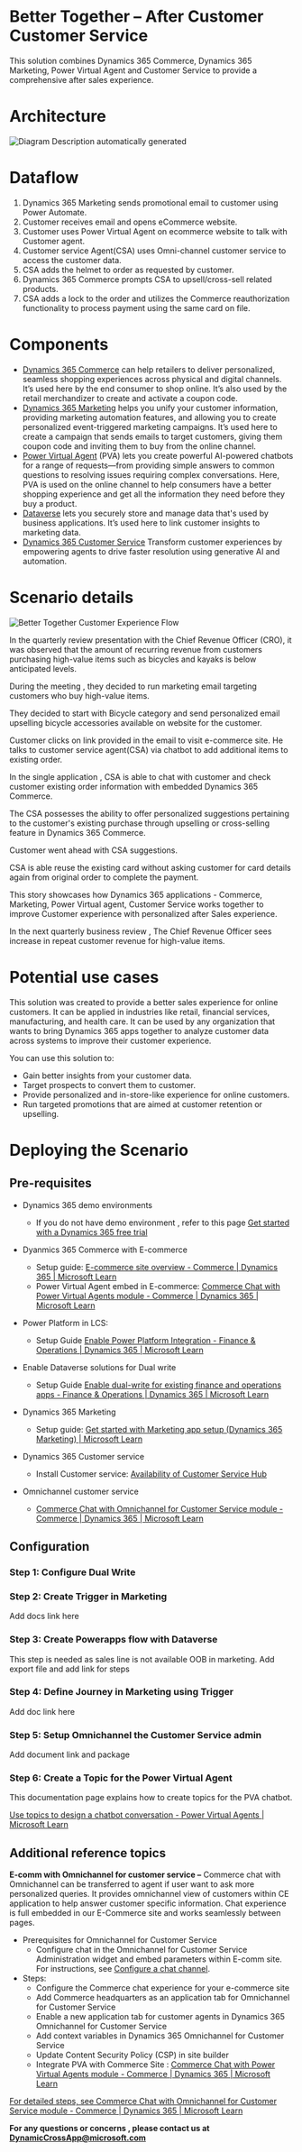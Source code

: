 # Better Together – After Customer Customer Service

This solution combines Dynamics 365 Commerce, Dynamics 365 Marketing, Power Virtual Agent and Customer Service to provide a comprehensive after sales experience.

# Architecture

![Diagram Description automatically generated](BetterTogetherAfterSalesExperience.png)

# Dataflow

1.	Dynamics 365 Marketing sends promotional email to customer using Power Automate.
2.	Customer receives email and opens eCommerce website.
3.	Customer uses Power Virtual Agent on ecommerce website to talk with Customer agent.
4.	Customer service Agent(CSA) uses Omni-channel customer service to access the customer data.
5.	CSA adds the helmet to order as requested by customer. 
6.	Dynamics 365 Commerce prompts CSA to upsell/cross-sell related products.
7.	CSA adds a lock to the order and utilizes the Commerce reauthorization functionality to process payment using the same card on file.


# Components


-   [Dynamics 365 Commerce](https://dynamics.microsoft.com/commerce/capabilities/) can help retailers to deliver personalized, seamless shopping experiences across physical and digital channels. It’s used here by the end consumer to shop online. It’s also used by the retail merchandizer to create and activate a coupon code.
-   [Dynamics 365 Marketing](https://dynamics.microsoft.com/marketing/capabilities/) helps you unify your customer information, providing marketing automation features, and allowing you to create personalized event-triggered marketing campaigns. It’s used here to create a campaign that sends emails to target customers, giving them coupon code and inviting them to buy from the online channel.
-   [Power Virtual Agent](https://powervirtualagents.microsoft.com/) (PVA) lets you create powerful AI-powered chatbots for a range of requests—from providing simple answers to common questions to resolving issues requiring complex conversations. Here, PVA is used on the online channel to help consumers have a better shopping experience and get all the information they need before they buy a product.
-   [Dataverse](https://powerplatform.microsoft.com/dataverse/) lets you securely store and manage data that's used by business applications. It’s used here to link customer insights to marketing data.
-   [Dynamics 365 Customer Service](https://dynamics.microsoft.com/customer-service/overview/) Transform customer experiences by empowering agents to drive faster resolution using generative AI and automation.


# Scenario details

![Better Together Customer Experience Flow](BetterTogetherFlow.png)

In the quarterly review presentation with the Chief Revenue Officer (CRO), it was observed that the amount of recurring revenue from customers purchasing high-value items such as bicycles and kayaks is below anticipated levels.

During the meeting , they decided to run marketing email targeting customers who buy high-value items.

They decided to start with Bicycle category and send personalized email upselling bicycle accessories available on website for the customer.

Customer clicks on link provided in the email to visit e-commerce site. He talks to customer service agent(CSA) via chatbot to add additional items to existing order.

In the single application , CSA is able to chat with customer and check customer existing order information with embedded Dynamics 365 Commerce.

The CSA possesses the ability to offer personalized suggestions pertaining to the customer's existing purchase through upselling or cross-selling feature in Dynamics 365 Commerce.

Customer went ahead with CSA suggestions. 

CSA is able reuse  the existing card without asking customer for card details again from original order to complete the payment.

This story showcases how Dynamics 365 applications  - Commerce, Marketing, Power Virtual agent, Customer Service works together to improve Customer experience with personalized after Sales experience.

In the next quarterly business review , The Chief Revenue Officer sees increase in repeat customer revenue for high-value items.

# Potential use cases

This solution was created to provide a better sales experience for online customers. It can be applied in industries like retail, financial services, manufacturing, and health care. It can be used by any organization that wants to bring Dynamics 365 apps together to analyze customer data across systems to improve their customer experience.

You can use this solution to:

-   Gain better insights from your customer data.
-   Target prospects to convert them to customer.
-   Provide personalized and in-store-like experience for online customers.
-   Run targeted promotions that are aimed at customer retention or upselling.

# Deploying the Scenario

## Pre-requisites

-   Dynamics 365 demo environments 
    - If you do not have demo environment , refer to this page [Get started with a Dynamics 365 free trial](https://dynamics.microsoft.com/dynamics-365-free-trial/)

-   Dyanmics 365 Commerce with E-commerce
    -   Setup guide: [E-commerce site overview - Commerce \| Dynamics 365 \| Microsoft Learn](https://learn.microsoft.com/dynamics365/commerce/online-store-overview)
    -   Power Virtual Agent embed in E-commerce: [Commerce Chat with Power Virtual Agents module - Commerce \| Dynamics 365 \| Microsoft Learn](https://learn.microsoft.com/dynamics365/commerce/chat-module-pva)
-   Power Platform in LCS:
    - Setup Guide [Enable Power Platform Integration - Finance & Operations | Dynamics 365 | Microsoft Learn](https://learn.microsoft.com/dynamics365/fin-ops-core/dev-itpro/power-platform/enable-power-platform-integration)
-   Enable Dataverse solutions for Dual write
    - Setup Guide [Enable dual-write for existing finance and operations apps - Finance & Operations | Dynamics 365 | Microsoft Learn](https://learn.microsoft.com/dynamics365/fin-ops-core/dev-itpro/data-entities/dual-write/enable-dual-write)
-   Dynamics 365 Marketing
    -   Setup guide: [Get started with Marketing app setup (Dynamics 365 Marketing) \| Microsoft Learn](https://learn.microsoft.com/dynamics365/marketing/get-started)
-   Dynamics 365 Customer service
    -   Install Customer service: [Availability of Customer Service Hub](https://learn.microsoft.com/dynamics365/customer-service/availability-customer-service-hub)
-   Omnichannel customer service
    -   [Commerce Chat with Omnichannel for Customer Service module - Commerce \| Dynamics 365 \| Microsoft Learn](https://learn.microsoft.com/dynamics365/commerce/commerce-chat-module)


## Configuration

### Step 1: Configure Dual Write
            
            
### Step 2: Create Trigger in Marketing

Add docs link here

### Step 3: Create Powerapps flow with Dataverse

This step is needed as sales line is not available OOB in marketing.
Add export file and add link for steps

### Step 4: Define Journey in Marketing using Trigger

Add doc link here

### Step 5: Setup Omnichannel the Customer Service admin

Add document link and package

### Step 6: Create a Topic for the Power Virtual Agent

This documentation page explains how to create topics for the PVA chatbot.

[Use topics to design a chatbot conversation - Power Virtual Agents \| Microsoft Learn](https://learn.microsoft.com/power-virtual-agents/authoring-create-edit-topics)


## Additional reference topics

**E-comm with Omnichannel for customer service –** Commerce chat with Omnichannel can be transferred to agent if user want to ask more personalized queries. It provides omnichannel view of customers within CE application to help answer customer specific information. Chat experience is full embedded in our E-Commerce site and works seamlessly between pages.

-   Prerequisites for Omnichannel for Customer Service
    -   Configure chat in the Omnichannel for Customer Service Administration widget and embed parameters within E-comm site. For instructions, see [Configure a chat channel](https://learn.microsoft.com/dynamics365/customer-service/set-up-chat-widget).
-   Steps:
    -   Configure the Commerce chat experience for your e-commerce site
    -   Add Commerce headquarters as an application tab for Omnichannel for Customer Service
    -   Enable a new application tab for customer agents in Dynamics 365 Omnichannel for Customer Service
    -   Add context variables in Dynamics 365 Omnichannel for Customer Service
    -   Update Content Security Policy (CSP) in site builder
    -   Integrate PVA with Commerce Site : [Commerce Chat with Power Virtual Agents module - Commerce \| Dynamics 365 \| Microsoft Learn](https://learn.microsoft.com/dynamics365/commerce/chat-module-pva)

[For detailed steps, see Commerce Chat with Omnichannel for Customer Service module - Commerce \| Dynamics 365 \| Microsoft Learn](https://learn.microsoft.com/dynamics365/commerce/commerce-chat-module)


**For any questions or concerns , please contact us at DynamicCrossApp@microsoft.com**
